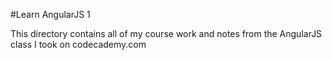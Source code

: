 #Learn AngularJS 1

This directory contains all of my course work and notes from the AngularJS class I took on codecademy.com
